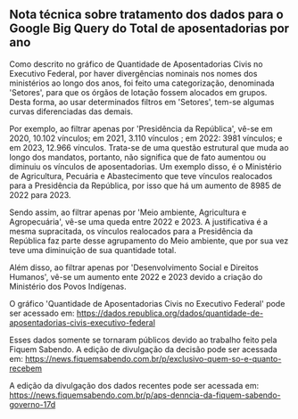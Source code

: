 ## Nota técnica sobre tratamento dos dados para o Google Big Query do Total de aposentadorias por ano

Como descrito no gráfico de Quantidade de Aposentadorias Civis no Executivo Federal, por haver divergências nominais nos nomes dos ministérios ao longo dos anos, foi feito uma categorização, denominada 'Setores', para que os órgãos de lotação fossem alocados em grupos. Desta forma, ao usar determinados filtros em 'Setores', tem-se algumas curvas diferenciadas das demais.

Por exemplo, ao filtrar apenas por 'Presidência da República', vê-se em 2020, 10.102 vínculos; em 2021, 3.110 vínculos ; em 2022: 3981 vínculos; e em 2023, 12.966 vínculos. Trata-se de uma questão estrutural que muda ao longo dos mandatos, portanto, não significa que de fato aumentou ou diminuiu os vínculos de aposentadorias. Um exemplo disso, é o Ministério de Agricultura, Pecuária e Abastecimento que teve vínculos realocados para a Presidência da República, por isso que há um aumento de 8985 de 2022 para 2023.

Sendo assim, ao filtrar apenas por 'Meio ambiente, Agricultura e Agropecuária', vê-se uma queda entre 2022 e 2023. A justificativa é a mesma supracitada, os vínculos realocados para a Presidência da República faz parte desse agrupamento do Meio ambiente, que por sua vez teve uma diminuição de sua quantidade total.

Além disso, ao filtrar apenas por 'Desenvolvimento Social e Direitos Humanos', vê-se um aumento ente 2022 e 2023 devido a criação do Ministério dos Povos Indígenas.

O gráfico 'Quantidade de Aposentadorias Civis no Executivo Federal' pode ser acessado em:
https://dados.republica.org/dados/quantidade-de-aposentadorias-civis-executivo-federal 

Esses dados somente se tornaram públicos devido ao trabalho feito pela Fiquem Sabendo.
A edição de divulgação da decisão pode ser acessada em: https://news.fiquemsabendo.com.br/p/exclusivo-quem-so-e-quanto-recebem  

A edição da divulgação dos dados recentes pode ser acessada em:
https://news.fiquemsabendo.com.br/p/aps-denncia-da-fiquem-sabendo-governo-17d

